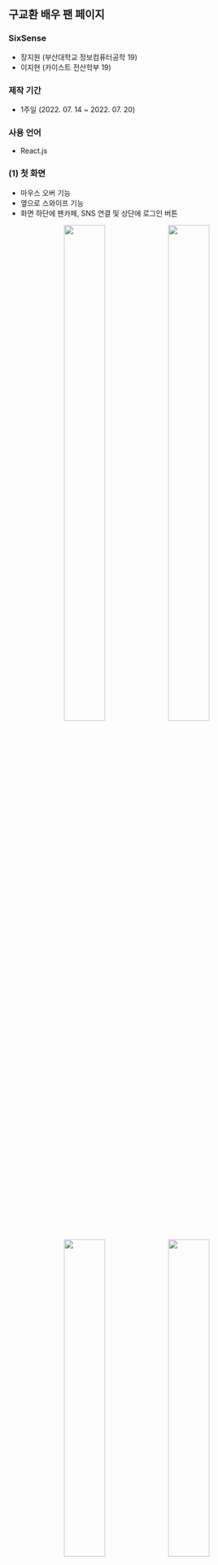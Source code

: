 ## 구교환 배우 팬 페이지
### SixSense 
 - 장지원 (부산대학교 정보컴퓨터공학 19)
 - 이지현 (카이스트 전산학부 19)
 
 ### 제작 기간
  - 1주일 (2022. 07. 14 ~ 2022. 07. 20)
 
 ### 사용 언어
  - React.js 
  
  
 
 ### (1) 첫 화면
 - 마우스 오버 기능
 - 옆으로 스와이프 기능
 - 화면 하단에 팬카페, SNS 연결 및 상단에 로그인 버튼
 <p align="center">
  <img src="https://user-images.githubusercontent.com/83392219/202186600-15a19359-41d0-4038-9fdf-c36e38204815.jpg" width="40%" height="50%">
  <img src="https://user-images.githubusercontent.com/83392219/202186870-78d38409-b6f3-4a10-9e1e-f41c920a6f5a.jpg" width="40%" height="50%">  
 </p>
 
 </br>
 
  <p align="center">
  <img src="https://user-images.githubusercontent.com/83392219/202187659-bfd94873-10e7-4a8b-a980-ff669553f16e.jpg" width="40%" height="40%">
  <img src="https://user-images.githubusercontent.com/83392219/202188133-29567c90-6c05-4f0c-9e76-7a59d6eedb29.jpg" width="40%" height="40%">
 </p>
 
### (2)
- 버튼 클릭 시 영화 정보 및 사진 보기 가능
<p align="center">
  <img src="https://user-images.githubusercontent.com/83392219/202186870-78d38409-b6f3-4a10-9e1e-f41c920a6f5a.jpg" width="40%" height="50%">  
  <img src="https://user-images.githubusercontent.com/83392219/202187296-3f95a12c-f0f9-4de1-9bf6-6d5d9e859168.jpg" width="50%" height="50%">
</p>

</br>

### (3)
- 사진 Zoom In/Out + 스크롤 기능
- 사진 창 이동 기능
<p align="center">
  <img src="https://user-images.githubusercontent.com/83392219/202188625-6c76fd5c-e8f7-4143-b2d7-efb07eb7750c.jpg" width="40%" height="50%">
  <img src="https://user-images.githubusercontent.com/83392219/202188973-bab6c872-78a0-4bbb-b627-ce7aef59628f.jpg" width="40%" height="50%">
</p>

</br>

### (4) 
- 동적인 이미지 및 글자 (날아오는 기능)
- 클릭 시 바로 유튜브 영상으로 이동
<p align="center">
  <img src="https://user-images.githubusercontent.com/83392219/202189254-bacd12aa-6a4a-493b-be81-04d0e69c93c0.jpg" width="40%" height="50%">
  <img src="https://user-images.githubusercontent.com/83392219/202189452-32f6777d-e298-4a26-8c7c-8548c73942c0.jpg" width="40%" height="50%">
  <img src="https://user-images.githubusercontent.com/83392219/202189513-45093fc8-a836-44d3-887e-23e523b58b7d.jpg" width="40%" height="50%">
</p>

### (5)
- 양 옆 스와이프 기능
- 그림자 효과
- 마치 카드처럼, 사진 쌓은 것처럼 보이기
<p align="center">
  <img src="https://user-images.githubusercontent.com/83392219/202190091-c9e70062-b9d7-4f87-acbc-6259b2c5fe23.jpg" width="40%" height="50%">
  <img src="https://user-images.githubusercontent.com/83392219/202190308-d7bf67a1-6762-4362-a68e-751e80c712ea.jpg" width="40%" height="50%">
  <img src="https://user-images.githubusercontent.com/83392219/202190386-1fd1b02e-25e7-44ff-a2af-1bd6448bd298.jpg" width="40%" height="50%">
</p>

### (6) 
- 로그인 연동
- 로그인 창
<p align="center">
  <img src="https://user-images.githubusercontent.com/83392219/202190438-85c5bab5-cd82-4d1e-8939-70270d95abaa.jpg" width="40%" height="50%">
</p>
